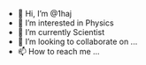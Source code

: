 - 👋 Hi, I’m @1haj
- 👀 I’m interested in Physics
- 🌱 I’m currently Scientist 
- 💞️ I’m looking to collaborate on ...
- 📫 How to reach me ...

<!---
1haj/1haj is a ✨ special ✨ repository because its `README.md` (this file) appears on your GitHub profile.
You can click the Preview link to take a look at your changes.
--->

